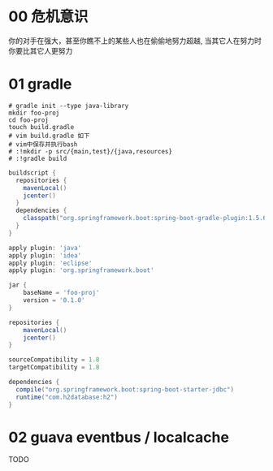 # 00 危机意识

你的对手在强大，甚至你瞧不上的某些人也在偷偷地努力超越, 当其它人在努力时你要比其它人更努力

# 01 gradle

```shell
# gradle init --type java-library
mkdir foo-proj
cd foo-proj
touch build.gradle
# vim build.gradle 如下
# vim中保存并执行bash
# :!mkdir -p src/{main,test}/{java,resources}
# :!gradle build
```



```groovy
buildscript {
  repositories {
    mavenLocal()
    jcenter()
  }
  dependencies {  
    classpath("org.springframework.boot:spring-boot-gradle-plugin:1.5.6.RELEASE")
  }
}

apply plugin: 'java'
apply plugin: 'idea'
apply plugin: 'eclipse'
apply plugin: 'org.springframework.boot'

jar {
    baseName = 'foo-proj'
  	version = '0.1.0'
}

repositories {
    mavenLocal()
  	jcenter()
}

sourceCompatibility = 1.8
targetCompatibility = 1.8

dependencies {  
  compile("org.springframework.boot:spring-boot-starter-jdbc")
  runtime("com.h2database:h2")
}
```

# 02 guava eventbus / localcache 

TODO

